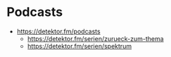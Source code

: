 # Podcasts

* https://detektor.fm/podcasts
  + https://detektor.fm/serien/zurueck-zum-thema
  + https://detektor.fm/serien/spektrum

